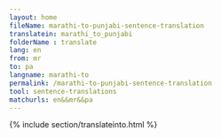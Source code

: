 ```yaml
---
layout: home
fileName: marathi-to-punjabi-sentence-translation
translatein: marathi_to_punjabi
folderName : translate
lang: en
from: mr
to: pa
langname: marathi-to
permalink: /marathi-to-punjabi-sentence-translation
tool: sentence-translations
matchurls: en&&mr&&pa
---
```

{% include section/translateinto.html %}
